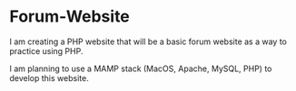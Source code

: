 # Forum-Website
I am creating a PHP website that will be a basic forum website as a way to practice using PHP.

I am planning to use a MAMP stack (MacOS, Apache, MySQL, PHP) to develop this website.
